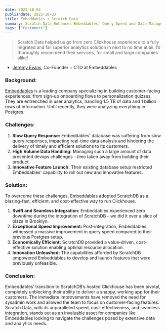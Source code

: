 ```yaml
---
date: 2023-10-03
publishdate: 2023-10-03
title: Embeddables + Scratch Data
summary: Scratch Data Enhances Embeddables' Query Speed and Data Management
tags: ["Customers"]
---
```


> Scratch Data helped us go from zero Clickhouse experience to a fully migrated and far superior analytics solution in next to no time at all. I’d thoroughly recommend their services, for small and large companies alike!

- [Jeremy Evans](https://www.linkedin.com/in/jeremynevans/), Co-Founder + CTO at Embeddables

### Background:

[Embeddables](https://www.embeddables.com/) is a leading company specializing in building customer-facing experiences: from sign-up onboarding flows to personalization quizzes. They are entrenched in user analytics, handling 1.5 TB of data and 1 billion rows of information. Until recently, they were analyzing everything in Postgres.

### Challenges:

1. **Slow Query Response:** Embeddables' database was suffering from slow query responses, impacting real-time data analysis and hindering the delivery of timely and efficient solutions to its customers.
2. **High Volume Data Handling:** Managing such a large amount of data presented devops challenges - time taken away from building their product.
3. **Innovative Feature Launch:** Their existing database setup restricted Embeddables' capability to roll out new and innovative features.

### Solution:

To overcome these challenges, Embeddables adopted ScratchDB as a blazing-fast, efficient, and cost-effective way to run Clickhouse.

1. **Swift and Seamless Integration:** Embeddables experienced zero downtime during the integration of ScratchDB - we did it over a slice of pizza in Brooklyn.
2. **Exceptional Speed Improvement:** Post-integration, Embeddables witnessed a massive improvement in query speed compared to their previous Postgres setup.
3. **Economically Efficient:** ScratchDB provided a value-driven, cost-effective solution enabling optimal resource allocation.
4. **Innovation Unleashed:** The capabilities afforded by ScratchDB empowered Embeddables to develop and launch features that were previously unfeasible.

### Conclusion:

Embeddables’ transition to ScratchDB’s hosted Clickhouse has been pivotal, completely unblocking their ability to deliver a snappy, working app for their customers. The immediate improvements have removed the need for sysadmin work and allowed the team to focus on customer-facing features. Scratch Data, with its unparalleled speed, cost-effectiveness, and seamless integration, stands out as an invaluable asset for companies like Embeddables looking to navigate the challenges posed by extensive data and analytics needs.

